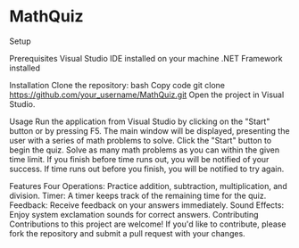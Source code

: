 # MathQuiz

Setup

Prerequisites
Visual Studio IDE installed on your machine
.NET Framework installed

Installation
Clone the repository:
bash
Copy code
git clone https://github.com/your_username/MathQuiz.git
Open the project in Visual Studio.

Usage
Run the application from Visual Studio by clicking on the "Start" button or by pressing F5.
The main window will be displayed, presenting the user with a series of math problems to solve.
Click the "Start" button to begin the quiz.
Solve as many math problems as you can within the given time limit.
If you finish before time runs out, you will be notified of your success.
If time runs out before you finish, you will be notified to try again.

Features
Four Operations: Practice addition, subtraction, multiplication, and division.
Timer: A timer keeps track of the remaining time for the quiz.
Feedback: Receive feedback on your answers immediately.
Sound Effects: Enjoy system exclamation sounds for correct answers.
Contributing
Contributions to this project are welcome! If you'd like to contribute, please fork the repository and submit a pull request with your changes.
